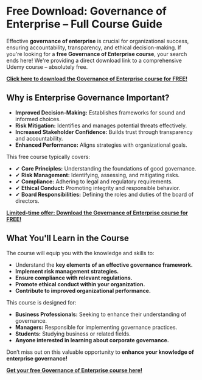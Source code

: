 # Free Download: Governance of Enterprise – Full Course Guide

Effective **governance of enterprise** is crucial for organizational success, ensuring accountability, transparency, and ethical decision-making. If you're looking for a **free Governance of Enterprise course**, your search ends here! We're providing a direct download link to a comprehensive Udemy course – absolutely free.

[**Click here to download the Governance of Enterprise course for FREE!**](https://udemywork.com/governance-of-enterprise)

## Why is Enterprise Governance Important?

*   **Improved Decision-Making:** Establishes frameworks for sound and informed choices.
*   **Risk Mitigation:** Identifies and manages potential threats effectively.
*   **Increased Stakeholder Confidence:** Builds trust through transparency and accountability.
*   **Enhanced Performance:** Aligns strategies with organizational goals.

This free course typically covers:

*   ✔ **Core Principles:** Understanding the foundations of good governance.
*   ✔ **Risk Management:** Identifying, assessing, and mitigating risks.
*   ✔ **Compliance:** Adhering to legal and regulatory requirements.
*   ✔ **Ethical Conduct:** Promoting integrity and responsible behavior.
*   ✔ **Board Responsibilities:** Defining the roles and duties of the board of directors.

[**Limited-time offer: Download the Governance of Enterprise course for FREE!**](https://udemywork.com/governance-of-enterprise)

## What You'll Learn in the Course

The course will equip you with the knowledge and skills to:

*   Understand the **key elements of an effective governance framework.**
*   **Implement risk management strategies.**
*   **Ensure compliance with relevant regulations.**
*   **Promote ethical conduct within your organization.**
*   **Contribute to improved organizational performance.**

This course is designed for:

*   **Business Professionals:** Seeking to enhance their understanding of governance.
*   **Managers:** Responsible for implementing governance practices.
*   **Students:** Studying business or related fields.
*   **Anyone interested in learning about corporate governance.**

Don’t miss out on this valuable opportunity to **enhance your knowledge of enterprise governance!**

[**Get your free Governance of Enterprise course here!**](https://udemywork.com/governance-of-enterprise)
